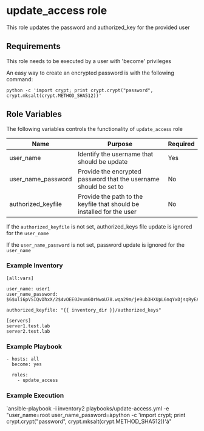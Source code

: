 update_access role
=========

This role updates the password and authorized_key for the provided user

## Requirements
This role needs to be executed by a user with 'become' privileges

An easy way to create an encrypted password is with the following command:

`python -c 'import crypt; print crypt.crypt("password", crypt.mksalt(crypt.METHOD_SHA512))'`

## Role Variables

The following variables controls the functionality of `update_access` role

| Name | Purpose|Required|
|---|---|---|
|user_name|Identify the username that should be update|Yes|
|user_name_password|Provide the encrypted password that the username should be set to|No|
|authorized_keyfile|Provide the path to the keyfile that should be installed for the user|No|

If the `authorized_keyfile` is not set, authorized_keys file update is ignored for the `user_name`

If the `user_name_password` is not set, password update is ignored for the `user_name`


### Example Inventory

```
[all:vars]

user_name: user1
user_name_password: $6$uli6pVSIQvDhxX/2$4vOEE0Jvum6OrNwoU78.wqa29m/je9ub3HXUpL6nqYxDjsqRyEAFSdbDAKxkCd0mgE9p2F/kRAPzAwFI5u8wQ1

authorized_keyfile: "{{ inventory_dir }}/authorized_keys"

[servers]
server1.test.lab 
server2.test.lab 
```
### Example Playbook
```
- hosts: all
  become: yes

  roles:
    - update_access

```
### Example Execution
`ansible-playbook -i inventory2  playbooks/update-access.yml -e "user_name=root user_name_password=&agrave;python -c 'import crypt; print crypt.crypt("password", crypt.mksalt(crypt.METHOD_SHA512))'&agrave;"
```
